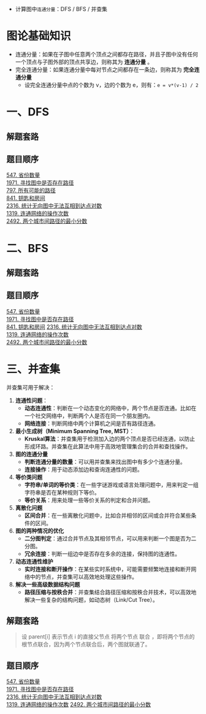 * 计算图中`连通分量`：DFS / BFS / 并查集

# 图论基础知识

* 连通分量：如果在子图中任意两个顶点之间都存在路径，并且子图中没有任何一个顶点与子图外部的顶点共享边，则称其为 **连通分量** 。
* 完全连通分量：如果连通分量中每对节点之间都存在一条边，则称其为 **完全连通分量**
	* 设完全连通分量中点的个数为 v，边的个数为 e，则有：`e = v*(v-1) / 2`


# 一、DFS
## 解题套路

## 题目顺序
[547. 省份数量](https://leetcode.cn/problems/number-of-provinces/)  
[1971. 寻找图中是否存在路径](https://leetcode.cn/problems/find-if-path-exists-in-graph/)  
[797. 所有可能的路径](https://leetcode.cn/problems/all-paths-from-source-to-target/)  
[841. 钥匙和房间](https://leetcode.cn/problems/keys-and-rooms/)  
[2316. 统计无向图中无法互相到达点对数](https://leetcode.cn/problems/count-unreachable-pairs-of-nodes-in-an-undirected-graph/)  
[1319. 连通网络的操作次数](https://leetcode.cn/problems/number-of-operations-to-make-network-connected/)  
[2492. 两个城市间路径的最小分数](https://leetcode.cn/problems/minimum-score-of-a-path-between-two-cities/)  
# 二、BFS
## 解题套路

## 题目顺序
[547. 省份数量](https://leetcode.cn/problems/number-of-provinces/)  
[1971. 寻找图中是否存在路径](https://leetcode.cn/problems/find-if-path-exists-in-graph/)   
[841. 钥匙和房间](https://leetcode.cn/problems/keys-and-rooms/)
[2316. 统计无向图中无法互相到达点对数](https://leetcode.cn/problems/count-unreachable-pairs-of-nodes-in-an-undirected-graph/)  
[1319. 连通网络的操作次数](https://leetcode.cn/problems/number-of-operations-to-make-network-connected/)  
[2492. 两个城市间路径的最小分数](https://leetcode.cn/problems/minimum-score-of-a-path-between-two-cities/)
# 三、并查集
并查集可用于解决：
1. **连通性问题**：
	- **动态连通性**：判断在一个动态变化的网络中，两个节点是否连通。比如在一个社交网络中，判断两个人是否在同一个朋友圈内。
	- **网络连接**：判断网络中两个计算机之间是否有路径连通。
2. **最小生成树（Minimum Spanning Tree, MST）**：
	- **Kruskal算法**：并查集用于检测加入边的两个顶点是否已经连通，以防止形成环路。并查集在此算法中用于高效地管理集合的合并和查找操作。
3. **图的连通分量**
	- **判断连通分量的数量**：可以用并查集来找出图中有多少个连通分量。
	- **连接操作**：用于动态添加边和查询连通性的问题。
4. **等价类问题**
	- **字符串/单词的等价类**：在一些字谜游戏或语言处理问题中，用来判定一组字符串是否在某种规则下等价。
	- **等价关系**：用来处理一些等价关系的判定和合并问题。
5. **离散化问题**
	- **区间合并**：在一些离散化问题中，比如合并相邻的区间或合并符合某些条件的区间。
6. **图的两种情况的优化**
	- **二分图判定**：通过合并节点及其相邻节点，可以用来判断一个图是否为二分图。
	- **冗余连接**：判断一组边中是否存在多余的连接，保持图的连通性。
7. **动态连通性维护**
	- **实时连接和断开操作**：在某些实时系统中，可能需要频繁地连接和断开网络中的节点，并查集可以高效地处理这些操作。
8. **解决一些高级数据结构问题**
	- **路径压缩与按秩合并**：并查集结合路径压缩和按秩合并技术，可以高效地解决一些复杂的结构问题，如动态树（Link/Cut Tree）。
## 解题套路
> 设 parent[i] 表示节点 i 的直接父节点
> 将两个节点 联合 ，即将两个节点的 根节点联合，因为两个节点联合后，两个图就联通了。
## 题目顺序
[547. 省份数量](https://leetcode.cn/problems/number-of-provinces/)  
[1971. 寻找图中是否存在路径](https://leetcode.cn/problems/find-if-path-exists-in-graph/)  
[2316. 统计无向图中无法互相到达点对数](https://leetcode.cn/problems/count-unreachable-pairs-of-nodes-in-an-undirected-graph/)  
[1319. 连通网络的操作次数](https://leetcode.cn/problems/number-of-operations-to-make-network-connected/) 
[2492. 两个城市间路径的最小分数](https://leetcode.cn/problems/minimum-score-of-a-path-between-two-cities/)
